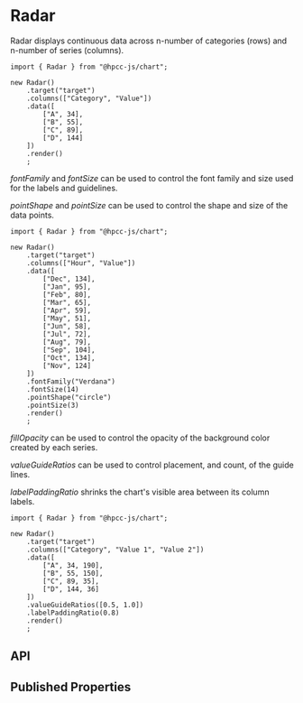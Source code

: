 # Radar

<!--meta

-->

Radar displays continuous data across n-number of categories (rows) and n-number of series (columns).

```sample-code
import { Radar } from "@hpcc-js/chart";

new Radar()
    .target("target")
    .columns(["Category", "Value"])
    .data([
        ["A", 34],
        ["B", 55],
        ["C", 89],
        ["D", 144]
    ])
    .render()
    ;
```

_fontFamily_ and _fontSize_ can be used to control the font family and size used for the labels and guidelines.

_pointShape_ and _pointSize_ can be used to control the shape and size of the data points. 

```sample-code
import { Radar } from "@hpcc-js/chart";

new Radar()
    .target("target")
    .columns(["Hour", "Value"])
    .data([
        ["Dec", 134],
        ["Jan", 95],
        ["Feb", 80],
        ["Mar", 65],
        ["Apr", 59],
        ["May", 51],
        ["Jun", 58],
        ["Jul", 72],
        ["Aug", 79],
        ["Sep", 104],
        ["Oct", 134],
        ["Nov", 124]
    ])
    .fontFamily("Verdana")
    .fontSize(14)
    .pointShape("circle")
    .pointSize(3)
    .render()
    ;
```

_fillOpacity_ can be used to control the opacity of the background color created by each series.

_valueGuideRatios_ can be used to control placement, and count, of the guide lines.

_labelPaddingRatio_ shrinks the chart's visible area between its column labels.

```sample-code
import { Radar } from "@hpcc-js/chart";

new Radar()
    .target("target")
    .columns(["Category", "Value 1", "Value 2"])
    .data([
        ["A", 34, 190],
        ["B", 55, 150],
        ["C", 89, 35],
        ["D", 144, 36]
    ])
    .valueGuideRatios([0.5, 1.0])
    .labelPaddingRatio(0.8)
    .render()
    ;
```

## API

## Published Properties
```@hpcc-js/chart:Radar
```
